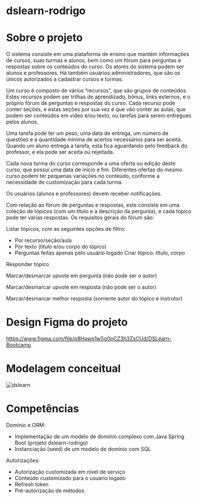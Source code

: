 # dslearn-rodrigo

# Sobre o projeto
O sistema consiste em uma plataforma de ensino que mantém informações de cursos, suas turmas e alunos, bem como um fórum para 
perguntas e respostas sobre os conteúdos do curso. Os atores do sistema podem ser alunos e professores. Há também usuários 
administradores, que são os únicos autorizados a cadastrar cursos e turmas.

Um curso é composto de vários “recursos”, que são grupos de conteúdos. Estes recursos podem ser trilhas de aprendizado, bônus, links
externos, e o próprio fórum de perguntas e respostas do curso. Cada recurso pode conter seções, e estas seções por sua vez é que vão
conter as aulas, que podem ser conteúdos em vídeo e/ou texto, ou tarefas para serem entregues pelos alunos.

Uma tarefa pode ter um peso, uma data de entrega, um número de questões e a quantidade mínima de acertos necessários para ser aceita.
Quando um aluno entrega a tarefa, esta fica aguardando pelo feedback do professor, e ela pode ser aceita ou rejeitada.

Cada nova turma do curso corresponde a uma oferta ou edição deste curso, que possui uma data de início e fim. Diferentes ofertas do 
mesmo curso podem ter pequenas variações no conteúdo, conforme a necessidade de customização para cada turma.

Os usuários (alunos e professores) devem receber notificações.

Com relação ao fórum de perguntas e respostas, este consiste em uma coleção de tópicos (com um título e a descrição da pergunta), 
e cada tópico pode ter várias respostas. Os requisitos gerais do fórum são:

Listar tópicos, com as seguintes opções de filtro:
- Por recurso/seção/aula
- Por texto (título e/ou corpo do tópico)
- Perguntas feitas apenas pelo usuário logado
Criar tópico: título, corpo

Responder tópico

Marcar/desmarcar upvote em pergunta (não pode ser o autor)

Marcar/desmarcar upvote em resposta (não pode ser o autor)

Marcar/desmarcar melhor resposta (somente autor do tópico e instrutor)

# Design Figma do projeto
https://www.figma.com/file/p8Hawp1w5g0pCZ3h3ZsCUd/DSLearn-Bootcamp

# Modelagem conceitual
![dslearn](https://github.com/rodrock95/dslearn-rodrigo/assets/79290866/46a13830-2b89-4f51-ab85-b1c3018181d5)

# Competências

Domínio e ORM:
- Implementação de um modelo de domínio complexo com Java Spring Boot (projeto dslearn-rodrigo)
- Instanciação (seed) de um modelo de domínio com SQL

Autorizações:
- Autorização customizada em nível de serviço
- Conteúdo customizado para o usuário logado
- Refresh token
- Pré-autorização de métodos



